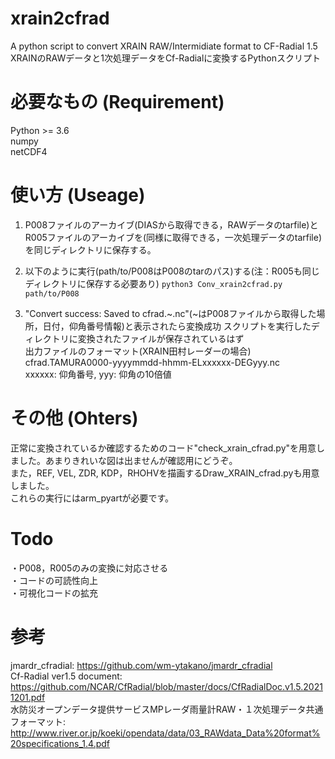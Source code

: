 # xrain2cfrad
A python script to convert XRAIN RAW/Intermidiate format to CF-Radial 1.5<br>
XRAINのRAWデータと1次処理データをCf-Radialに変換するPythonスクリプト

# 必要なもの (Requirement)
Python >= 3.6  
numpy  
netCDF4  

# 使い方 (Useage)
1. P008ファイルのアーカイブ(DIASから取得できる，RAWデータのtarfile)とR005ファイルのアーカイブを(同様に取得できる，一次処理データのtarfile)を同じディレクトリに保存する。 
  
2. 以下のように実行(path/to/P008はP008のtarのパス)する(注：R005も同じディレクトリに保存する必要あり)
<code>python3 Conv_xrain2cfrad.py path/to/P008</code> 
  
3. "Convert success: Saved to cfrad.~.nc"(~はP008ファイルから取得した場所，日付，仰角番号情報)と表示されたら変換成功
スクリプトを実行したディレクトリに変換されたファイルが保存されているはず<br>
出力ファイルのフォーマット(XRAIN田村レーダーの場合)<br>
cfrad.TAMURA0000-yyyymmdd-hhmm-ELxxxxxx-DEGyyy.nc<br>
xxxxxx: 仰角番号, yyy: 仰角の10倍値

# その他 (Ohters)
正常に変換されているか確認するためのコード"check_xrain_cfrad.py"を用意しました。あまりきれいな図は出ませんが確認用にどうぞ。<br>
また，REF, VEL, ZDR, KDP，RHOHVを描画するDraw_XRAIN_cfrad.pyも用意しました。<br>
これらの実行にはarm_pyartが必要です。

# Todo
・P008，R005のみの変換に対応させる<br>
・コードの可読性向上<br>
・可視化コードの拡充

# 参考
jmardr_cfradial: https://github.com/wm-ytakano/jmardr_cfradial <br>
Cf-Radial ver1.5 document: https://github.com/NCAR/CfRadial/blob/master/docs/CfRadialDoc.v1.5.20211201.pdf <br>
水防災オープンデータ提供サービスMPレーダ雨量計RAW・１次処理データ共通フォーマット:<br>
http://www.river.or.jp/koeki/opendata/data/03_RAWdata_Data%20format%20specifications_1.4.pdf
